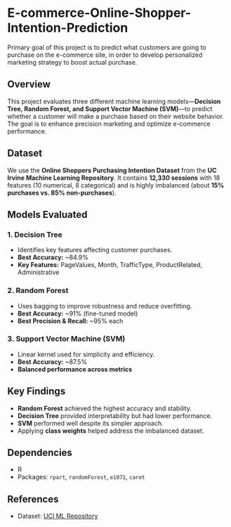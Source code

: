 # E-commerce-Online-Shopper-Intention-Prediction
Primary goal of this project is to predict what customers are going to purchase on the e-commerce site, in order to develop personalized marketing strategy to boost actual purchase. 

## Overview  
This project evaluates three different machine learning models—**Decision Tree, Random Forest, and Support Vector Machine (SVM)**—to predict whether a customer will make a purchase based on their website behavior. The goal is to enhance precision marketing and optimize e-commerce performance.  

## Dataset  
We use the **Online Shoppers Purchasing Intention Dataset** from the **UC Irvine Machine Learning Repository**. It contains **12,330 sessions** with 18 features (10 numerical, 8 categorical) and is highly imbalanced (about **15% purchases vs. 85% non-purchases**).  

## Models Evaluated  

### 1️. Decision Tree  
- Identifies key features affecting customer purchases.  
- **Best Accuracy:** ~84.9%  
- **Key Features:** PageValues, Month, TrafficType, ProductRelated, Administrative  

### 2️. Random Forest  
- Uses bagging to improve robustness and reduce overfitting.  
- **Best Accuracy:** ~91% (fine-tuned model)  
- **Best Precision & Recall:** ~95% each  

### 3️. Support Vector Machine (SVM)  
- Linear kernel used for simplicity and efficiency.  
- **Best Accuracy:** ~87.5%  
- **Balanced performance across metrics**  

## Key Findings  
- **Random Forest** achieved the highest accuracy and stability.  
- **Decision Tree** provided interpretability but had lower performance.  
- **SVM** performed well despite its simpler approach.  
- Applying **class weights** helped address the imbalanced dataset.  

## Dependencies  
- R  
- Packages: `rpart`, `randomForest`, `e1071`, `caret`  

## References  
- Dataset: [UCI ML Repository](https://archive.ics.uci.edu/dataset/468/online+shoppers+purchasing+intention+dataset)  
